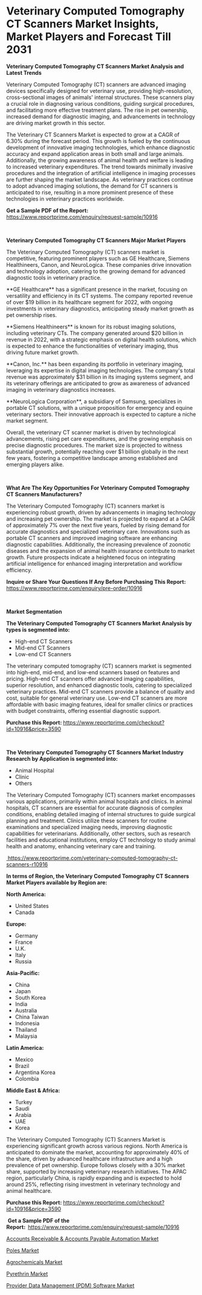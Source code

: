 <p><h1>Veterinary Computed Tomography CT Scanners Market Insights, Market Players and Forecast Till 2031</h1></p><p><strong>Veterinary Computed Tomography CT Scanners Market Analysis and Latest Trends</strong></p>
<p><p>Veterinary Computed Tomography (CT) scanners are advanced imaging devices specifically designed for veterinary use, providing high-resolution, cross-sectional images of animals' internal structures. These scanners play a crucial role in diagnosing various conditions, guiding surgical procedures, and facilitating more effective treatment plans. The rise in pet ownership, increased demand for diagnostic imaging, and advancements in technology are driving market growth in this sector.</p><p>The Veterinary CT Scanners Market is expected to grow at a CAGR of 6.30% during the forecast period. This growth is fueled by the continuous development of innovative imaging technologies, which enhance diagnostic accuracy and expand application areas in both small and large animals. Additionally, the growing awareness of animal health and welfare is leading to increased veterinary expenditures. The trend towards minimally invasive procedures and the integration of artificial intelligence in imaging processes are further shaping the market landscape. As veterinary practices continue to adopt advanced imaging solutions, the demand for CT scanners is anticipated to rise, resulting in a more prominent presence of these technologies in veterinary practices worldwide.</p></p>
<p><strong>Get a Sample PDF of the Report:&nbsp;</strong> <a href="https://www.reportprime.com/enquiry/request-sample/10916?utm_campaign=1126&utm_medium=2&utm_source=Github&utm_content=ia&utm_term=29112024&utm_id=veterinary-computed-tomography-ct-scanners">https://www.reportprime.com/enquiry/request-sample/10916</a></p>
<p>&nbsp;</p>
<p><strong>Veterinary Computed Tomography CT Scanners Major Market Players</strong></p>
<p><p>The Veterinary Computed Tomography (CT) scanners market is competitive, featuring prominent players such as GE Healthcare, Siemens Healthineers, Canon, and NeuroLogica. These companies drive innovation and technology adoption, catering to the growing demand for advanced diagnostic tools in veterinary practice.</p><p>**GE Healthcare** has a significant presence in the market, focusing on versatility and efficiency in its CT systems. The company reported revenue of over $19 billion in its healthcare segment for 2022, with ongoing investments in veterinary diagnostics, anticipating steady market growth as pet ownership rises.</p><p>**Siemens Healthineers** is known for its robust imaging solutions, including veterinary CTs. The company generated around $20 billion in revenue in 2022, with a strategic emphasis on digital health solutions, which is expected to enhance the functionalities of veterinary imaging, thus driving future market growth.</p><p>**Canon, Inc.** has been expanding its portfolio in veterinary imaging, leveraging its expertise in digital imaging technologies. The company's total revenue was approximately $31 billion in its imaging systems segment, and its veterinary offerings are anticipated to grow as awareness of advanced imaging in veterinary diagnostics increases.</p><p>**NeuroLogica Corporation**, a subsidiary of Samsung, specializes in portable CT solutions, with a unique proposition for emergency and equine veterinary sectors. Their innovative approach is expected to capture a niche market segment.</p><p>Overall, the veterinary CT scanner market is driven by technological advancements, rising pet care expenditures, and the growing emphasis on precise diagnostic procedures. The market size is projected to witness substantial growth, potentially reaching over $1 billion globally in the next few years, fostering a competitive landscape among established and emerging players alike.</p></p>
<p>&nbsp;</p>
<p><strong>What Are The Key Opportunities For Veterinary Computed Tomography CT Scanners Manufacturers?</strong></p>
<p><p>The Veterinary Computed Tomography (CT) scanners market is experiencing robust growth, driven by advancements in imaging technology and increasing pet ownership. The market is projected to expand at a CAGR of approximately 7% over the next five years, fueled by rising demand for accurate diagnostics and specialized veterinary care. Innovations such as portable CT scanners and improved imaging software are enhancing diagnostic capabilities. Additionally, the increasing prevalence of zoonotic diseases and the expansion of animal health insurance contribute to market growth. Future prospects indicate a heightened focus on integrating artificial intelligence for enhanced imaging interpretation and workflow efficiency.</p></p>
<p><strong>Inquire or Share Your Questions If Any Before Purchasing This Report:</strong> <a href="https://www.reportprime.com/enquiry/pre-order/10916?utm_campaign=1126&utm_medium=2&utm_source=Github&utm_content=ia&utm_term=29112024&utm_id=veterinary-computed-tomography-ct-scanners">https://www.reportprime.com/enquiry/pre-order/10916</a></p>
<p>&nbsp;</p>
<p><strong>Market Segmentation</strong></p>
<p><strong>The Veterinary Computed Tomography CT Scanners Market Analysis by types is segmented into:</strong></p>
<p><ul><li>High-end CT Scanners</li><li>Mid-end CT Scanners</li><li>Low-end CT Scanners</li></ul></p>
<p><p>The veterinary computed tomography (CT) scanners market is segmented into high-end, mid-end, and low-end scanners based on features and pricing. High-end CT scanners offer advanced imaging capabilities, superior resolution, and enhanced diagnostic tools, catering to specialized veterinary practices. Mid-end CT scanners provide a balance of quality and cost, suitable for general veterinary use. Low-end CT scanners are more affordable with basic imaging features, ideal for smaller clinics or practices with budget constraints, offering essential diagnostic support.</p></p>
<p><strong>Purchase this Report:&nbsp;</strong><a href="https://www.reportprime.com/checkout?id=10916&price=3590&utm_campaign=1126&utm_medium=2&utm_source=Github&utm_content=ia&utm_term=29112024&utm_id=veterinary-computed-tomography-ct-scanners">https://www.reportprime.com/checkout?id=10916&price=3590</a></p>
<p>&nbsp;</p>
<p><strong>The Veterinary Computed Tomography CT Scanners Market Industry Research by Application is segmented into:</strong></p>
<p><ul><li>Animal Hospital</li><li>Clinic</li><li>Others</li></ul></p>
<p><p>The Veterinary Computed Tomography (CT) scanners market encompasses various applications, primarily within animal hospitals and clinics. In animal hospitals, CT scanners are essential for accurate diagnosis of complex conditions, enabling detailed imaging of internal structures to guide surgical planning and treatment. Clinics utilize these scanners for routine examinations and specialized imaging needs, improving diagnostic capabilities for veterinarians. Additionally, other sectors, such as research facilities and educational institutions, employ CT technology to study animal health and anatomy, enhancing veterinary care and training.</p></p>
<p><a href="https://www.reportprime.com/veterinary-computed-tomography-ct-scanners-r10916?utm_campaign=1126&utm_medium=2&utm_source=Github&utm_content=ia&utm_term=29112024&utm_id=veterinary-computed-tomography-ct-scanners">&nbsp;https://www.reportprime.com/veterinary-computed-tomography-ct-scanners-r10916</a></p>
<p><strong>In terms of Region, the Veterinary Computed Tomography CT Scanners Market Players available by Region are:</strong></p>
<p>
    <p> <strong> North America: </strong>
        <ul>
            <li>United States</li>
            <li>Canada</li>
        </ul>
        </p> 
    <p> <strong> Europe: </strong>
        <ul>
            <li>Germany</li>
            <li>France</li>
            <li>U.K.</li>
            <li>Italy</li>
            <li>Russia</li>
        </ul>
        </p> 
    <p> <strong> Asia-Pacific: </strong>
        <ul>
            <li>China</li>
            <li>Japan</li>
            <li>South Korea</li>
            <li>India</li>
            <li>Australia</li>
            <li>China Taiwan</li>
            <li>Indonesia</li>
            <li>Thailand</li>
            <li>Malaysia</li>
        </ul>
        </p> 
    <p> <strong> Latin America: </strong>
        <ul>
            <li>Mexico</li>
            <li>Brazil</li>
            <li>Argentina Korea</li>
            <li>Colombia</li>
        </ul>
        </p> 
    <p> <strong> Middle East & Africa: </strong>
        <ul>
            <li>Turkey</li>
            <li>Saudi</li>
            <li>Arabia</li>
            <li>UAE</li>
            <li>Korea</li>
        </ul>
    </p>
    </p>
<p><p>The Veterinary Computed Tomography (CT) Scanners Market is experiencing significant growth across various regions. North America is anticipated to dominate the market, accounting for approximately 40% of the share, driven by advanced healthcare infrastructure and a high prevalence of pet ownership. Europe follows closely with a 30% market share, supported by increasing veterinary research initiatives. The APAC region, particularly China, is rapidly expanding and is expected to hold around 25%, reflecting rising investment in veterinary technology and animal healthcare.</p></p>
<p><strong>Purchase this Report: </strong><a href="https://www.reportprime.com/checkout?id=10916&price=3590&utm_campaign=1126&utm_medium=2&utm_source=Github&utm_content=ia&utm_term=29112024&utm_id=veterinary-computed-tomography-ct-scanners">https://www.reportprime.com/checkout?id=10916&price=3590</a></p>
<p>&nbsp;<strong>Get a Sample PDF of the Report:&nbsp;&nbsp;</strong><a href="https://www.reportprime.com/enquiry/request-sample/10916?utm_campaign=1126&utm_medium=2&utm_source=Github&utm_content=ia&utm_term=29112024&utm_id=veterinary-computed-tomography-ct-scanners">https://www.reportprime.com/enquiry/request-sample/10916</a></p>
<p><strong></strong></p>
<p><p><a href="https://issuu.com/reportprime-2/docs/accounts-receivable-accounts-payabl_ac94d62b25621a?utm_campaign=1126&utm_medium=2&utm_source=Github&utm_content=ia&utm_term=29112024&utm_id=veterinary-computed-tomography-ct-scanners">Accounts Receivable & Accounts Payable Automation Market</a></p><p><a href="https://www.linkedin.com/pulse/consumer-behavior-shifts-poles-market-demand-analysis-forecast-vilmc?utm_campaign=1126&utm_medium=2&utm_source=Github&utm_content=ia&utm_term=29112024&utm_id=veterinary-computed-tomography-ct-scanners">Poles Market</a></p><p><a href="https://www.linkedin.com/pulse/h-trajectories-global-markets-intelligence-hive-uthec?utm_campaign=1126&utm_medium=2&utm_source=Github&utm_content=ia&utm_term=29112024&utm_id=veterinary-computed-tomography-ct-scanners">Agrochemicals Market</a></p><p><a href="https://www.linkedin.com/pulse/global-pyrethrin-market-share-growth-opportunities-growing-jciac?utm_campaign=1126&utm_medium=2&utm_source=Github&utm_content=ia&utm_term=29112024&utm_id=veterinary-computed-tomography-ct-scanners">Pyrethrin Market</a></p><p><a href="https://issuu.com/reportprime-2/docs/provider-data-management-pdm-softwa_9e8892aa08fa0d?utm_campaign=1126&utm_medium=2&utm_source=Github&utm_content=ia&utm_term=29112024&utm_id=veterinary-computed-tomography-ct-scanners">Provider Data Management (PDM) Software Market</a></p></p>